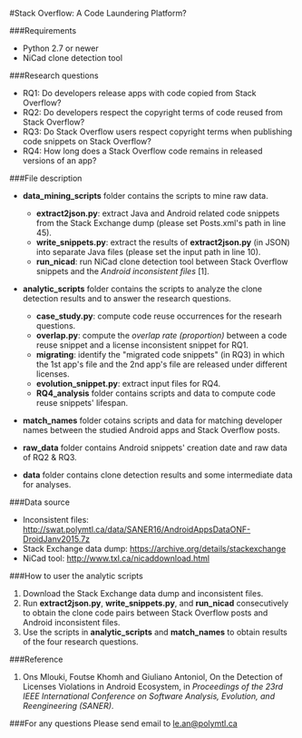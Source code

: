 #Stack Overflow: A Code Laundering Platform?

###Requirements
- Python 2.7 or newer
- NiCad clone detection tool

###Research questions
- RQ1: Do developers release apps with code copied from Stack Overflow?
- RQ2: Do developers respect the copyright terms of code reused from Stack Overflow?
- RQ3: Do Stack Overflow users respect copyright terms when publishing code snippets on Stack Overflow?
- RQ4: How long does a Stack Overflow code remains in released versions of an app?

###File description
- **data_mining_scripts** folder contains the scripts to mine raw data.
	- **extract2json.py**: extract Java and Android related code snippets from the Stack Exchange dump (please set Posts.xml's path in line 45).
    - **write_snippets.py**: extract the results of **extract2json.py** (in JSON) into separate Java files (please set the input path in line 10).
    - **run_nicad**: run NiCad clone detection tool between Stack Overflow snippets and the _Android inconsistent files_ [1].

- **analytic_scripts** folder contains the scripts to analyze the clone detection results and to answer the research questions.
  - **case_study.py**: compute code reuse occurrences for the researh questions.
  - **overlap.py**: compute the _overlap rate (proportion)_ between a code reuse snippet and a license inconsistent snippet for RQ1.
  - **migrating**: identify the "migrated code snippets" (in RQ3) in which the 1st app's file and the 2nd app's file are released under different licenses.
  - **evolution_snippet.py**: extract input files for RQ4.
  - **RQ4_analysis** folder contains scripts and data to compute code reuse snippets' lifespan.
- **match_names** folder cotains scripts and data for matching developer names between the studied Android apps and Stack Overflow posts.
- **raw_data** folder contains Android snippets' creation date and raw data of RQ2 & RQ3.
- **data** folder contains clone detection results and some intermediate data for analyses.

###Data source
- Inconsistent files: http://swat.polymtl.ca/data/SANER16/AndroidAppsDataONF-DroidJanv2015.7z
- Stack Exchange data dump: https://archive.org/details/stackexchange
- NiCad tool: http://www.txl.ca/nicaddownload.html

###How to user the analytic scripts
1. Download the Stack Exchange data dump and inconsistent files.
2. Run **extract2json.py**, **write_snippets.py**, and **run_nicad** consecutively to obtain the clone code pairs between Stack Overflow posts and Android inconsistent files.
3. Use the scripts in **analytic_scripts** and **match_names** to obtain results of the four research questions.

###Reference
1. Ons Mlouki, Foutse Khomh and Giuliano Antoniol, On the Detection of Licenses Violations in Android Ecosystem, in _Proceedings of the 23rd IEEE International Conference on Software Analysis, Evolution, and Reengineering (SANER)_.

###For any questions
Please send email to le.an@polymtl.ca